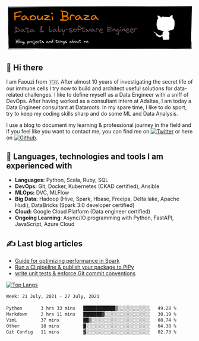 ![](assets/banner_GithubProfile.png)


## 👋 Hi there  
I am Faouzi from 🇫🇷. After almost 10 years of investigating the secret life of our immune cells I try now to build and architect useful solutions for data-related challenges. I like to define myself as a Data Engineer with a sniff of DevOps. After having worked as a consultant intern at Adaltas, I am today a Data Engineer consultant at Dataroots. In my spare time, I like to do sport, try to keep my coding skills sharp and do some ML and Data Analysis.

I use a blog to document my learning & professional journey in the field and if you feel like you want to contact me, you can find me on [![Twitter][1.2]][1] or here on [![Github][2.2]][2].

## 🔧 Languages, technologies and tools I am experienced with
- **Languages:** Python, Scala, Ruby, SQL
- **DevOps:** Git, Docker, Kubernetes (CKAD certified), Ansible
- **MLOps:** DVC, MLFlow
- **Big Data:** Hadoop (Hive, Spark, Hbase, Freeipa, Delta lake, Apache Hudi), DataBricks (Spark 3.0 developer certified)
- **Cloud:** Google Cloud Platform (Data engineer certified)
- **Ongoing Learning**: Async/IO programming with Python, FastAPI, JavaScript, Azure Cloud

## &#x270d; Last blog articles

- [Guide for optimizing performance in Spark](https://fbraza.github.io/BrazLog/spark/python/scala/2021/07/08/spark-optimization.html)
- [Run a CI pipeline & publish your package to PiPy](https://fbraza.github.io/BrazLog/python/devops/2021/06/29/modern-python-part3.html)
- [write unit tests & enforce Git commit conventions](https://fbraza.github.io/BrazLog/python/devops/2021/06/24/modern-python-part2.html)

[![Top Langs](https://github-readme-stats.vercel.app/api/top-langs/?username=fbraza&hide=html,jupyter%20notebook)](https://github.com/fbraza/README)

<!--START_SECTION:waka-->
```text
Week: 21 July, 2021 - 27 July, 2021

Python       3 hrs 33 mins   ████████████▒░░░░░░░░░░░░   49.28 % 
Markdown     2 hrs 11 mins   ███████▓░░░░░░░░░░░░░░░░░   30.19 % 
VimL         37 mins         ██▒░░░░░░░░░░░░░░░░░░░░░░   08.74 % 
Other        18 mins         █░░░░░░░░░░░░░░░░░░░░░░░░   04.38 % 
Git Config   11 mins         ▓░░░░░░░░░░░░░░░░░░░░░░░░   02.73 % 
```
<!--END_SECTION:waka-->

<!-- Link to icons -->
[1.2]: http://i.imgur.com/wWzX9uB.png (twitter icon without padding)
[2.2]: http://i.imgur.com/9I6NRUm.png (github icon without padding)
<!-- links to your social media accounts -->
[1]: https://twitter.com/braza_faouzi
[2]: https://github.com/fbraza
[3]: https://www.linkedin.com/in/faouzi-braza/
